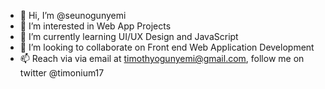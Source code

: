 - 👋 Hi, I’m @seunogunyemi
- 👀 I’m interested in Web App Projects
- 🌱 I’m currently learning UI/UX Design and JavaScript
- 💞️ I’m looking to collaborate on Front end Web Application Development
- 📫 Reach via via email at timothyogunyemi@gmail.com, follow me on twitter @timonium17

<!---
seunogunyemi/seunogunyemi is a ✨ special ✨ repository because its `README.md` (this file) appears on your GitHub profile.
You can click the Preview link to take a look at your changes.
--->
